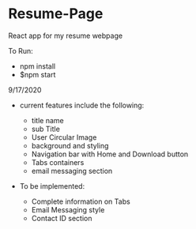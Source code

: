 # Resume-Page
React app for my resume webpage

To Run:
 * npm install
 * $npm start

9/17/2020
- current features include the following:
  * title name 
  * sub Title
  * User Circular Image
  * background and styling
  * Navigation bar with Home and Download button
  * Tabs containers
  * email messaging section

- To be implemented:
  * Complete information on Tabs
  * Email Messaging style
  * Contact ID section
